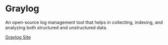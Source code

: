 # Graylog

An open-source log management tool that helps in collecting, indexing, and analyzing both structured and unstructured data.

[Graylog Site](https://graylog.org/)